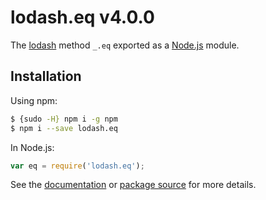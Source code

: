# lodash.eq v4.0.0

The [lodash](https://lodash.com/) method `_.eq` exported as a [Node.js](https://nodejs.org/) module.

## Installation

Using npm:
```bash
$ {sudo -H} npm i -g npm
$ npm i --save lodash.eq
```

In Node.js:
```js
var eq = require('lodash.eq');
```

See the [documentation](https://lodash.com/docs#eq) or [package source](https://github.com/lodash/lodash/blob/4.0.0-npm-packages/lodash.eq) for more details.
